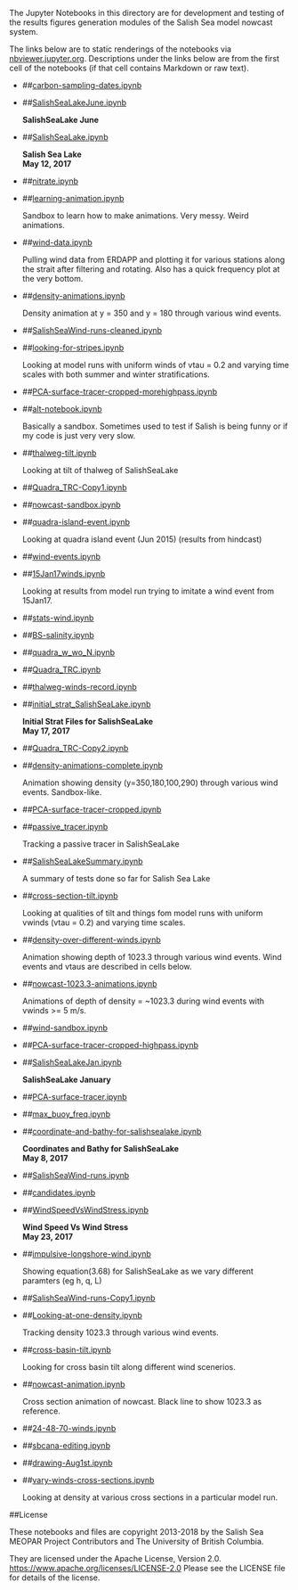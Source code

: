 The Jupyter Notebooks in this directory are for development and testing of
the results figures generation modules of the Salish Sea model nowcast system.

The links below are to static renderings of the notebooks via
[nbviewer.jupyter.org](https://nbviewer.jupyter.org/).
Descriptions under the links below are from the first cell of the notebooks
(if that cell contains Markdown or raw text).

* ##[carbon-sampling-dates.ipynb](https://nbviewer.jupyter.org/urls/bitbucket.org/salishsea/analysis-vicky/raw/tip/notebooks/SalishSeaLake//carbon-sampling-dates.ipynb)  
    
* ##[SalishSeaLakeJune.ipynb](https://nbviewer.jupyter.org/urls/bitbucket.org/salishsea/analysis-vicky/raw/tip/notebooks/SalishSeaLake//SalishSeaLakeJune.ipynb)  
    
    **SalishSeaLake June**  

* ##[SalishSeaLake.ipynb](https://nbviewer.jupyter.org/urls/bitbucket.org/salishsea/analysis-vicky/raw/tip/notebooks/SalishSeaLake//SalishSeaLake.ipynb)  
    
    **Salish Sea Lake**  
    **May 12, 2017**  

* ##[nitrate.ipynb](https://nbviewer.jupyter.org/urls/bitbucket.org/salishsea/analysis-vicky/raw/tip/notebooks/SalishSeaLake//nitrate.ipynb)  
    
* ##[learning-animation.ipynb](https://nbviewer.jupyter.org/urls/bitbucket.org/salishsea/analysis-vicky/raw/tip/notebooks/SalishSeaLake//learning-animation.ipynb)  
    
    Sandbox to learn how to make animations. Very messy. Weird animations.   

* ##[wind-data.ipynb](https://nbviewer.jupyter.org/urls/bitbucket.org/salishsea/analysis-vicky/raw/tip/notebooks/SalishSeaLake//wind-data.ipynb)  
    
    Pulling wind data from ERDAPP and plotting it for various stations along the strait after filtering and rotating. Also has a quick frequency plot at the very bottom.   

* ##[density-animations.ipynb](https://nbviewer.jupyter.org/urls/bitbucket.org/salishsea/analysis-vicky/raw/tip/notebooks/SalishSeaLake//density-animations.ipynb)  
    
    Density animation at y = 350 and y = 180 through various wind events.   

* ##[SalishSeaWind-runs-cleaned.ipynb](https://nbviewer.jupyter.org/urls/bitbucket.org/salishsea/analysis-vicky/raw/tip/notebooks/SalishSeaLake//SalishSeaWind-runs-cleaned.ipynb)  
    
* ##[looking-for-stripes.ipynb](https://nbviewer.jupyter.org/urls/bitbucket.org/salishsea/analysis-vicky/raw/tip/notebooks/SalishSeaLake//looking-for-stripes.ipynb)  
    
    Looking at model runs with uniform winds of vtau = 0.2 and varying time scales with both summer and winter stratifications.   

* ##[PCA-surface-tracer-cropped-morehighpass.ipynb](https://nbviewer.jupyter.org/urls/bitbucket.org/salishsea/analysis-vicky/raw/tip/notebooks/SalishSeaLake//PCA-surface-tracer-cropped-morehighpass.ipynb)  
    
* ##[alt-notebook.ipynb](https://nbviewer.jupyter.org/urls/bitbucket.org/salishsea/analysis-vicky/raw/tip/notebooks/SalishSeaLake//alt-notebook.ipynb)  
    
    Basically a sandbox. Sometimes used to test if Salish is being funny or if my code is just very very slow.   

* ##[thalweg-tilt.ipynb](https://nbviewer.jupyter.org/urls/bitbucket.org/salishsea/analysis-vicky/raw/tip/notebooks/SalishSeaLake//thalweg-tilt.ipynb)  
    
    Looking at tilt of thalweg of SalishSeaLake  

* ##[Quadra_TRC-Copy1.ipynb](https://nbviewer.jupyter.org/urls/bitbucket.org/salishsea/analysis-vicky/raw/tip/notebooks/SalishSeaLake//Quadra_TRC-Copy1.ipynb)  
    
* ##[nowcast-sandbox.ipynb](https://nbviewer.jupyter.org/urls/bitbucket.org/salishsea/analysis-vicky/raw/tip/notebooks/SalishSeaLake//nowcast-sandbox.ipynb)  
    
* ##[quadra-island-event.ipynb](https://nbviewer.jupyter.org/urls/bitbucket.org/salishsea/analysis-vicky/raw/tip/notebooks/SalishSeaLake//quadra-island-event.ipynb)  
    
    Looking at quadra island event (Jun 2015) (results from hindcast)  

* ##[wind-events.ipynb](https://nbviewer.jupyter.org/urls/bitbucket.org/salishsea/analysis-vicky/raw/tip/notebooks/SalishSeaLake//wind-events.ipynb)  
    
* ##[15Jan17winds.ipynb](https://nbviewer.jupyter.org/urls/bitbucket.org/salishsea/analysis-vicky/raw/tip/notebooks/SalishSeaLake//15Jan17winds.ipynb)  
    
    Looking at results from model run trying to imitate a wind event from 15Jan17.  

* ##[stats-wind.ipynb](https://nbviewer.jupyter.org/urls/bitbucket.org/salishsea/analysis-vicky/raw/tip/notebooks/SalishSeaLake//stats-wind.ipynb)  
    
* ##[BS-salinity.ipynb](https://nbviewer.jupyter.org/urls/bitbucket.org/salishsea/analysis-vicky/raw/tip/notebooks/SalishSeaLake//BS-salinity.ipynb)  
    
* ##[quadra_w_wo_N.ipynb](https://nbviewer.jupyter.org/urls/bitbucket.org/salishsea/analysis-vicky/raw/tip/notebooks/SalishSeaLake//quadra_w_wo_N.ipynb)  
    
* ##[Quadra_TRC.ipynb](https://nbviewer.jupyter.org/urls/bitbucket.org/salishsea/analysis-vicky/raw/tip/notebooks/SalishSeaLake//Quadra_TRC.ipynb)  
    
* ##[thalweg-winds-record.ipynb](https://nbviewer.jupyter.org/urls/bitbucket.org/salishsea/analysis-vicky/raw/tip/notebooks/SalishSeaLake//thalweg-winds-record.ipynb)  
    
* ##[initial_strat_SalishSeaLake.ipynb](https://nbviewer.jupyter.org/urls/bitbucket.org/salishsea/analysis-vicky/raw/tip/notebooks/SalishSeaLake//initial_strat_SalishSeaLake.ipynb)  
    
    **Initial Strat Files for SalishSeaLake**  
    **May 17, 2017**  

* ##[Quadra_TRC-Copy2.ipynb](https://nbviewer.jupyter.org/urls/bitbucket.org/salishsea/analysis-vicky/raw/tip/notebooks/SalishSeaLake//Quadra_TRC-Copy2.ipynb)  
    
* ##[density-animations-complete.ipynb](https://nbviewer.jupyter.org/urls/bitbucket.org/salishsea/analysis-vicky/raw/tip/notebooks/SalishSeaLake//density-animations-complete.ipynb)  
    
    Animation showing density (y=350,180,100,290) through various wind events. Sandbox-like.   

* ##[PCA-surface-tracer-cropped.ipynb](https://nbviewer.jupyter.org/urls/bitbucket.org/salishsea/analysis-vicky/raw/tip/notebooks/SalishSeaLake//PCA-surface-tracer-cropped.ipynb)  
    
* ##[passive_tracer.ipynb](https://nbviewer.jupyter.org/urls/bitbucket.org/salishsea/analysis-vicky/raw/tip/notebooks/SalishSeaLake//passive_tracer.ipynb)  
    
    Tracking a passive tracer in SalishSeaLake  

* ##[SalishSeaLakeSummary.ipynb](https://nbviewer.jupyter.org/urls/bitbucket.org/salishsea/analysis-vicky/raw/tip/notebooks/SalishSeaLake//SalishSeaLakeSummary.ipynb)  
    
    A summary of tests done so far for Salish Sea Lake  

* ##[cross-section-tilt.ipynb](https://nbviewer.jupyter.org/urls/bitbucket.org/salishsea/analysis-vicky/raw/tip/notebooks/SalishSeaLake//cross-section-tilt.ipynb)  
    
    Looking at qualities of tilt and things fom model runs with uniform vwinds (vtau = 0.2) and varying time scales.  

* ##[density-over-different-winds.ipynb](https://nbviewer.jupyter.org/urls/bitbucket.org/salishsea/analysis-vicky/raw/tip/notebooks/SalishSeaLake//density-over-different-winds.ipynb)  
    
    Animation showing depth of 1023.3 through various wind events. Wind events and vtaus are described in cells below.   

* ##[nowcast-1023.3-animations.ipynb](https://nbviewer.jupyter.org/urls/bitbucket.org/salishsea/analysis-vicky/raw/tip/notebooks/SalishSeaLake//nowcast-1023.3-animations.ipynb)  
    
    Animations of depth of density = ~1023.3 during wind events with vwinds >= 5 m/s.   

* ##[wind-sandbox.ipynb](https://nbviewer.jupyter.org/urls/bitbucket.org/salishsea/analysis-vicky/raw/tip/notebooks/SalishSeaLake//wind-sandbox.ipynb)  
    
* ##[PCA-surface-tracer-cropped-highpass.ipynb](https://nbviewer.jupyter.org/urls/bitbucket.org/salishsea/analysis-vicky/raw/tip/notebooks/SalishSeaLake//PCA-surface-tracer-cropped-highpass.ipynb)  
    
* ##[SalishSeaLakeJan.ipynb](https://nbviewer.jupyter.org/urls/bitbucket.org/salishsea/analysis-vicky/raw/tip/notebooks/SalishSeaLake//SalishSeaLakeJan.ipynb)  
    
    **SalishSeaLake January**  

* ##[PCA-surface-tracer.ipynb](https://nbviewer.jupyter.org/urls/bitbucket.org/salishsea/analysis-vicky/raw/tip/notebooks/SalishSeaLake//PCA-surface-tracer.ipynb)  
    
* ##[max_buoy_freq.ipynb](https://nbviewer.jupyter.org/urls/bitbucket.org/salishsea/analysis-vicky/raw/tip/notebooks/SalishSeaLake//max_buoy_freq.ipynb)  
    
* ##[coordinate-and-bathy-for-salishsealake.ipynb](https://nbviewer.jupyter.org/urls/bitbucket.org/salishsea/analysis-vicky/raw/tip/notebooks/SalishSeaLake//coordinate-and-bathy-for-salishsealake.ipynb)  
    
    **Coordinates and Bathy for SalishSeaLake**  
    **May 8, 2017**  

* ##[SalishSeaWind-runs.ipynb](https://nbviewer.jupyter.org/urls/bitbucket.org/salishsea/analysis-vicky/raw/tip/notebooks/SalishSeaLake//SalishSeaWind-runs.ipynb)  
    
* ##[candidates.ipynb](https://nbviewer.jupyter.org/urls/bitbucket.org/salishsea/analysis-vicky/raw/tip/notebooks/SalishSeaLake//candidates.ipynb)  
    
* ##[WindSpeedVsWindStress.ipynb](https://nbviewer.jupyter.org/urls/bitbucket.org/salishsea/analysis-vicky/raw/tip/notebooks/SalishSeaLake//WindSpeedVsWindStress.ipynb)  
    
    **Wind Speed Vs Wind Stress**  
    **May 23, 2017**  

* ##[impulsive-longshore-wind.ipynb](https://nbviewer.jupyter.org/urls/bitbucket.org/salishsea/analysis-vicky/raw/tip/notebooks/SalishSeaLake//impulsive-longshore-wind.ipynb)  
    
    Showing equation(3.68) for SalishSeaLake as we vary different paramters (eg h, q, L)  

* ##[SalishSeaWind-runs-Copy1.ipynb](https://nbviewer.jupyter.org/urls/bitbucket.org/salishsea/analysis-vicky/raw/tip/notebooks/SalishSeaLake//SalishSeaWind-runs-Copy1.ipynb)  
    
* ##[Looking-at-one-density.ipynb](https://nbviewer.jupyter.org/urls/bitbucket.org/salishsea/analysis-vicky/raw/tip/notebooks/SalishSeaLake//Looking-at-one-density.ipynb)  
    
    Tracking density 1023.3 through various wind events.   

* ##[cross-basin-tilt.ipynb](https://nbviewer.jupyter.org/urls/bitbucket.org/salishsea/analysis-vicky/raw/tip/notebooks/SalishSeaLake//cross-basin-tilt.ipynb)  
    
    Looking for cross basin tilt along different wind scenerios.  

* ##[nowcast-animation.ipynb](https://nbviewer.jupyter.org/urls/bitbucket.org/salishsea/analysis-vicky/raw/tip/notebooks/SalishSeaLake//nowcast-animation.ipynb)  
    
    Cross section animation of nowcast. Black line to show 1023.3 as reference.   

* ##[24-48-70-winds.ipynb](https://nbviewer.jupyter.org/urls/bitbucket.org/salishsea/analysis-vicky/raw/tip/notebooks/SalishSeaLake//24-48-70-winds.ipynb)  
    
* ##[sbcana-editing.ipynb](https://nbviewer.jupyter.org/urls/bitbucket.org/salishsea/analysis-vicky/raw/tip/notebooks/SalishSeaLake//sbcana-editing.ipynb)  
    
* ##[drawing-Aug1st.ipynb](https://nbviewer.jupyter.org/urls/bitbucket.org/salishsea/analysis-vicky/raw/tip/notebooks/SalishSeaLake//drawing-Aug1st.ipynb)  
    
* ##[vary-winds-cross-sections.ipynb](https://nbviewer.jupyter.org/urls/bitbucket.org/salishsea/analysis-vicky/raw/tip/notebooks/SalishSeaLake//vary-winds-cross-sections.ipynb)  
    
    Looking at density at various cross sections in a particular model run.  


##License

These notebooks and files are copyright 2013-2018
by the Salish Sea MEOPAR Project Contributors
and The University of British Columbia.

They are licensed under the Apache License, Version 2.0.
https://www.apache.org/licenses/LICENSE-2.0
Please see the LICENSE file for details of the license.
